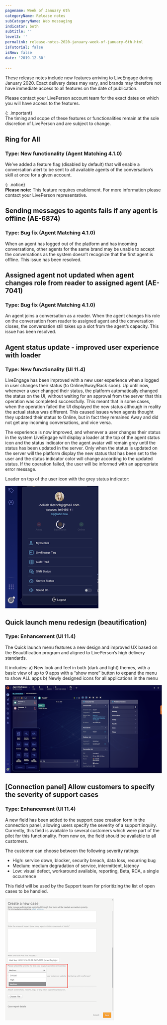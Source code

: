 ```yaml
---
pagename: Week of January 6th
categoryName: Release notes
subCategoryName: Web messaging
indicator: both
subtitle: ''
level3: ''
permalink: release-notes-2020-january-week-of-january-6th.html
isTutorial: false
isNew: false
date: '2019-12-30'

---
```


These release notes include new features arriving to LiveEngage during January 2020. Exact delivery dates may vary, and brands may therefore not have immediate access to all features on the date of publication.

Please contact your LivePerson account team for the exact dates on which you will have access to the features.

{: .important}  
The timing and scope of these features or functionalities remain at the sole discretion of LivePerson and are subject to change.

## Ring for All 
### Type: New functionality (Agent Matching 4.1.0)

We’ve added a feature flag (disabled by default) that will enable a conversation alert to be sent to all available agents of the conversation’s skill at once for a given account.

{: .notice}  
**Please note:** This feature requires enablement. For more information please contact your LivePerson representative. 

## Sending messages to agents fails if any agent is offline (AE-6874) 
### Type: Bug fix (Agent Matching 4.1.0)

When an agent has logged out of the platform and has incoming conversations, other agents for the same brand may be unable to accept the conversations as the system doesn’t recognize that the first agent is offline. This issue has been resolved. 

## Assigned agent not updated when agent changes role from reader to assigned agent (AE-7041)  
### Type: Bug fix (Agent Matching 4.1.0)

An agent joins a conversation as a reader. When the agent changes his role on the conversation from reader to assigned agent and the conversation closes, the conversation still takes up a slot from the agent’s capacity. This issue has been resolved. 

## Agent status update - improved user experience with loader 
### Type: New functionality (UI 11.4)

LiveEngage has been improved with a new user experience when a logged in user changes their status (to Online/Away/Back soon). Up until now, whenever a user changed their status, the platform automatically changed the status on the UI, without waiting for an approval from the server that this operation was completed successfully. This meant that in some cases, when the operation failed the UI displayed the new status although in reality the actual status was different. This caused issues when agents thought they updated their status to Online, but in fact they remained Away and did not get any incoming conversations, and vice versa.

The experience is now improved, and whenever a user changes their status in the system LiveEngage will display a loader at the top of the agent status icon and the status indicator on the agent avatar will remain grey until the status has been updated in the server. Only when the status is updated on the server will the platform display the new status that has been set to the user and the status indicator color will change according to the updated status. If the operation failed, the user will be informed with an appropriate error message.

Loader on top of the user icon with the grey status indicator:

![](img/week-of-january-6th-1.png)

## Quick launch menu redesign (beautification)
### Type: Enhancement (UI 11.4)

The Quick launch menu features a new design and improved UX based on the Beautification program and aligned to LivePerson’s high delivery standards.

It includes:
a) New look and feel in both (dark and light) themes, with a basic view of up to 9 apps with a “show more” button to expand the menu to show ALL apps
b) Newly designed icons for all applications in the menu

![](img/Quick_launch_man_workspace1.png)

## [Connection panel] Allow customers to specify the severity of support cases
### Type: Enhancement (UI 11.4)

A new field has been added to the support case creation form in the connection panel, allowing users specify the severity of a support inquiry. Currently, this field is available to several customers which were part of the pilot for this functionality. From now on, the field should be available to all customers.

The customer can choose between the following severity ratings:
* High: service down, blocker, security breach, data loss, recurring bug
* Medium: medium degradation of service, intermittent, latency
* Low: visual defect, workaround available, reporting, Beta, RCA, a single occurrence

This field will be used by the Support team for prioritizing the list of open cases to be handled. 

![](img/week-of-january-6th-4.png)
